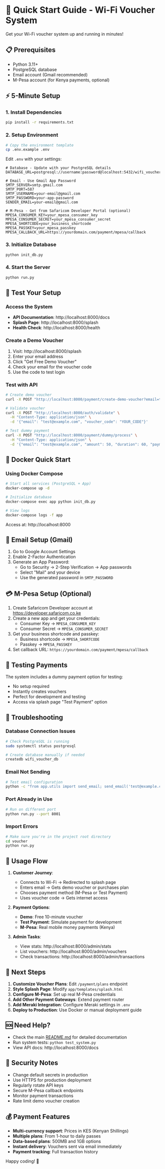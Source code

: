# 🚀 Quick Start Guide - Wi-Fi Voucher System

Get your Wi-Fi voucher system up and running in minutes!

## 📋 Prerequisites

- Python 3.11+
- PostgreSQL database
- Email account (Gmail recommended)
- M-Pesa account (for Kenya payments, optional)

## ⚡ 5-Minute Setup

### 1. Install Dependencies

```bash
pip install -r requirements.txt
```

### 2. Setup Environment

```bash
# Copy the environment template
cp .env.example .env
```

Edit `.env` with your settings:

```env
# Database - Update with your PostgreSQL details
DATABASE_URL=postgresql://username:password@localhost:5432/wifi_voucher_db

# Email - Use Gmail App Password
SMTP_SERVER=smtp.gmail.com
SMTP_PORT=587
SMTP_USERNAME=your-email@gmail.com
SMTP_PASSWORD=your-app-password
SENDER_EMAIL=your-email@gmail.com

# M-Pesa - Get from Safaricom Developer Portal (optional)
MPESA_CONSUMER_KEY=your_mpesa_consumer_key
MPESA_CONSUMER_SECRET=your_mpesa_consumer_secret
MPESA_SHORTCODE=your_business_shortcode
MPESA_PASSKEY=your_mpesa_passkey
MPESA_CALLBACK_URL=https://yourdomain.com/payment/mpesa/callback
```

### 3. Initialize Database

```bash
python init_db.py
```

### 4. Start the Server

```bash
python run.py
```

## 🎯 Test Your Setup

### Access the System
- **API Documentation**: http://localhost:8000/docs
- **Splash Page**: http://localhost:8000/splash
- **Health Check**: http://localhost:8000/health

### Create a Demo Voucher

1. Visit: http://localhost:8000/splash
2. Enter your email address
3. Click "Get Free Demo Voucher"
4. Check your email for the voucher code
5. Use the code to test login

### Test with API

```bash
# Create demo voucher
curl -X POST "http://localhost:8000/payment/create-demo-voucher?email=test@example.com"

# Validate voucher
curl -X POST "http://localhost:8000/auth/validate" \
  -H "Content-Type: application/json" \
  -d '{"email": "test@example.com", "voucher_code": "YOUR_CODE"}'

# Test dummy payment
curl -X POST "http://localhost:8000/payment/dummy/process" \
  -H "Content-Type: application/json" \
  -d '{"email": "test@example.com", "amount": 50, "duration": 60, "payment_reference": "TEST123"}'
```

## 🐳 Docker Quick Start

### Using Docker Compose

```bash
# Start all services (PostgreSQL + App)
docker-compose up -d

# Initialize database
docker-compose exec app python init_db.py

# View logs
docker-compose logs -f app
```

Access at: http://localhost:8000

## 📧 Email Setup (Gmail)

1. Go to Google Account Settings
2. Enable 2-Factor Authentication
3. Generate an App Password:
   - Go to Security → 2-Step Verification → App passwords
   - Select "Mail" and your device
   - Use the generated password in `SMTP_PASSWORD`

## 💳 M-Pesa Setup (Optional)

1. Create Safaricom Developer account at https://developer.safaricom.co.ke
2. Create a new app and get your credentials:
   - Consumer Key → `MPESA_CONSUMER_KEY`
   - Consumer Secret → `MPESA_CONSUMER_SECRET`
3. Get your business shortcode and passkey:
   - Business shortcode → `MPESA_SHORTCODE`
   - Passkey → `MPESA_PASSKEY`
4. Set callback URL: `https://yourdomain.com/payment/mpesa/callback`

## 🧪 Testing Payments

The system includes a dummy payment option for testing:
- No setup required
- Instantly creates vouchers
- Perfect for development and testing
- Access via splash page "Test Payment" option

## 🔧 Troubleshooting

### Database Connection Issues
```bash
# Check PostgreSQL is running
sudo systemctl status postgresql

# Create database manually if needed
createdb wifi_voucher_db
```

### Email Not Sending
```bash
# Test email configuration
python -c "from app.utils import send_email; send_email('test@example.com', 'Test', 'Test message')"
```

### Port Already in Use
```bash
# Run on different port
python run.py --port 8001
```

### Import Errors
```bash
# Make sure you're in the project root directory
cd voucher
python run.py
```

## 📱 Usage Flow

1. **Customer Journey**:
   - Connects to Wi-Fi → Redirected to splash page
   - Enters email → Gets demo voucher or purchases plan
   - Chooses payment method (M-Pesa or Test Payment)
   - Uses voucher code → Gets internet access

2. **Payment Options**:
   - **Demo**: Free 10-minute voucher
   - **Test Payment**: Simulate payment for development
   - **M-Pesa**: Real mobile money payments (Kenya)

3. **Admin Tasks**:
   - View stats: http://localhost:8000/admin/stats
   - List vouchers: http://localhost:8000/admin/vouchers
   - Check transactions: http://localhost:8000/admin/transactions

## 🎯 Next Steps

1. **Customize Voucher Plans**: Edit `/payment/plans` endpoint
2. **Style Splash Page**: Modify `app/templates/splash.html`
3. **Configure M-Pesa**: Set up real M-Pesa credentials
4. **Add Other Payment Gateways**: Extend payment router
5. **Add Meraki Integration**: Configure Meraki settings in `.env`
6. **Deploy to Production**: Use Docker or manual deployment guide

## 🆘 Need Help?

- Check the main [README.md](README.md) for detailed documentation
- Run system tests: `python test_system.py`
- View API docs: http://localhost:8000/docs

## 🔐 Security Notes

- Change default secrets in production
- Use HTTPS for production deployment
- Regularly rotate API keys
- Secure M-Pesa callback endpoints
- Monitor payment transactions
- Rate limit demo voucher creation

## 💰 Payment Features

- **Multi-currency support**: Prices in KES (Kenyan Shillings)
- **Multiple plans**: From 1-hour to daily passes
- **Data-based plans**: 500MB and 1GB options
- **Instant delivery**: Vouchers sent via email immediately
- **Payment tracking**: Full transaction history

Happy coding! 🚀